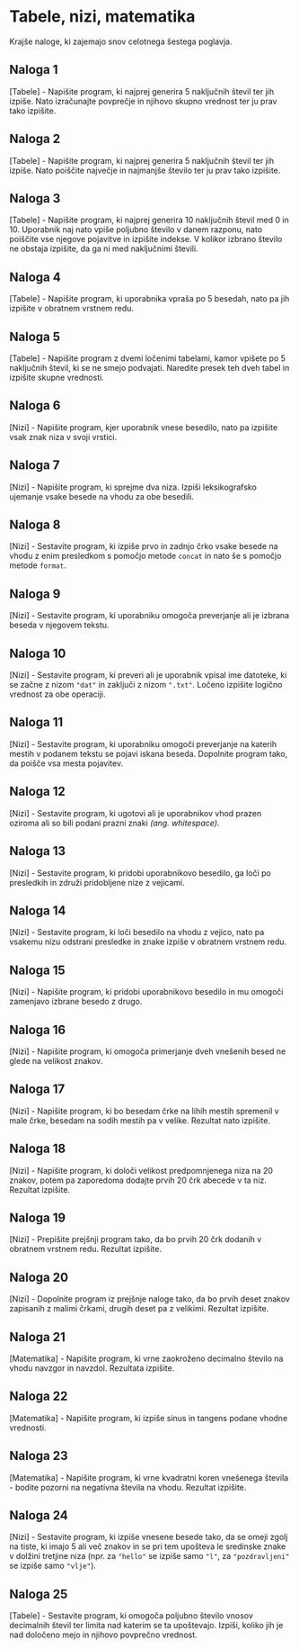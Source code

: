# Tabele, nizi, matematika

Krajše naloge, ki zajemajo snov celotnega šestega poglavja.

## Naloga 1

[Tabele] - Napišite program, ki najprej generira 5 naključnih števil ter jih izpiše. Nato izračunajte povprečje in njihovo skupno vrednost ter ju prav tako izpišite.

## Naloga 2

[Tabele] - Napišite program, ki najprej generira 5 naključnih števil ter jih izpiše. Nato poiščite največje in najmanjše število ter ju prav tako izpišite.

## Naloga 3

[Tabele] - Napišite program, ki najprej generira 10 naključnih števil med 0 in 10. Uporabnik naj nato vpiše poljubno število v danem razponu, nato poiščite vse njegove pojavitve in izpišite indekse. V kolikor izbrano število ne obstaja izpišite, da ga ni med naključnimi števili.

## Naloga 4

[Tabele] - Napišite program, ki uporabnika vpraša po 5 besedah, nato pa jih izpišite v obratnem vrstnem redu.

## Naloga 5

[Tabele] - Napišite program z dvemi ločenimi tabelami, kamor vpišete po 5 naključnih števil, ki se ne smejo podvajati. Naredite presek teh dveh tabel in izpišite skupne vrednosti.

## Naloga 6

[Nizi] - Napišite program, kjer uporabnik vnese besedilo, nato pa izpišite vsak znak niza v svoji vrstici.

## Naloga 7

[Nizi] - Napišite program, ki sprejme dva niza. Izpiši leksikografsko ujemanje vsake besede na vhodu za obe besedili.

## Naloga 8

[Nizi] - Sestavite program, ki izpiše prvo in zadnjo črko vsake besede na vhodu z enim presledkom s pomočjo metode `concat` in nato še s pomočjo metode `format`.

## Naloga 9

[Nizi] - Sestavite program, ki uporabniku omogoča preverjanje ali je izbrana beseda v njegovem tekstu.

## Naloga 10

[Nizi] - Sestavite program, ki preveri ali je uporabnik vpisal ime datoteke, ki se začne z nizom `"dat"` in zaključi z nizom `".txt"`. Ločeno izpišite logično vrednost za obe operaciji.

## Naloga 11

[Nizi] - Sestavite program, ki uporabniku omogoči preverjanje na katerih mestih v podanem tekstu se pojavi iskana beseda. Dopolnite program tako, da poišče vsa mesta pojavitev.

## Naloga 12

[Nizi] - Sestavite program, ki ugotovi ali je uporabnikov vhod prazen oziroma ali so bili podani prazni znaki _(ang. whitespace)_.

## Naloga 13

[Nizi] - Sestavite program, ki pridobi uporabnikovo besedilo, ga loči po presledkih in združi pridobljene nize z vejicami.

## Naloga 14

[Nizi] - Sestavite program, ki loči besedilo na vhodu z vejico, nato pa vsakemu nizu odstrani presledke in znake izpiše v obratnem vrstnem redu.

## Naloga 15

[Nizi] - Napišite program, ki pridobi uporabnikovo besedilo in mu omogoči zamenjavo izbrane besedo z drugo.

## Naloga 16

[Nizi] - Napišite program, ki omogoča primerjanje dveh vnešenih besed ne glede na velikost znakov.

## Naloga 17

[Nizi] - Napišite program, ki bo besedam črke na lihih mestih spremenil v male črke, besedam na sodih mestih pa v velike. Rezultat nato izpišite.

## Naloga 18

[Nizi] - Napišite program, ki določi velikost predpomnjenega niza na 20 znakov, potem pa zaporedoma dodajte prvih 20 črk abecede v ta niz. Rezultat izpišite.

## Naloga 19

[Nizi] - Prepišite prejšnji program tako, da bo prvih 20 črk dodanih v obratnem vrstnem redu. Rezultat izpišite.

## Naloga 20

[Nizi] - Dopolnite program iz prejšnje naloge tako, da bo prvih deset znakov zapisanih z malimi črkami, drugih deset pa z velikimi. Rezultat izpišite.

## Naloga 21

[Matematika] - Napišite program, ki vrne zaokroženo decimalno število na vhodu navzgor in navzdol. Rezultata izpišite.

## Naloga 22

[Matematika] - Napišite program, ki izpiše sinus in tangens podane vhodne vrednosti.

## Naloga 23

[Matematika] - Napišite program, ki vrne kvadratni koren vnešenega števila - bodite pozorni na negativna števila na vhodu. Rezultat izpišite.

## Naloga 24

[Nizi] - Sestavite program, ki izpiše vnesene besede tako, da se omeji zgolj na tiste, ki imajo 5 ali več znakov in se pri tem upošteva le sredinske znake v dolžini tretjine niza (npr. za `"hello"` se izpiše samo `"l"`, za `"pozdravljeni"` se izpiše samo `"vlje"`).

## Naloga 25

[Tabele] - Sestavite program, ki omogoča poljubno število vnosov decimalnih števil ter limita nad katerim se ta upoštevajo. Izpiši, koliko jih je nad določeno mejo in njihovo povprečno vrednost.
